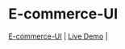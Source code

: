 # E-commerce-UI
[E-commerce-UI](https://github.com/Pritamsaha-gitHub/E-commerce-UI) | [Live Demo](https://rainbow-crisp-4b6a55.netlify.app/) |

